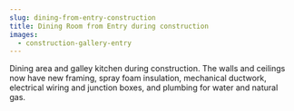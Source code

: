 ```yaml
---
slug: dining-from-entry-construction
title: Dining Room from Entry during construction
images:
  - construction-gallery-entry
---
```

Dining area and galley kitchen during construction. The walls and ceilings now have new framing, spray foam insulation, mechanical ductwork, electrical wiring and junction boxes, and plumbing for water and natural gas.